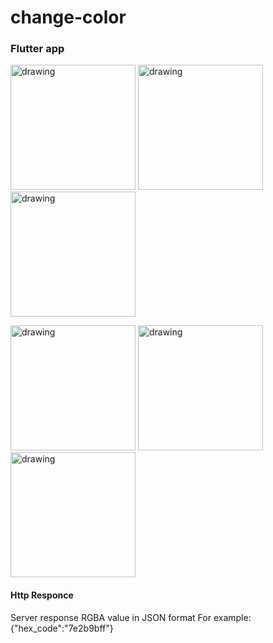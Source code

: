 # change-color
### Flutter app 

<p float="left">
  <img src="https://user-images.githubusercontent.com/56651041/140813903-ae09af18-cf8e-4e8f-8bef-4359767b4b13.png" alt="drawing" width="200"/>
  <img src="https://user-images.githubusercontent.com/56651041/140813912-c39c8916-7e16-45f5-b95b-1c37a0dd1a8e.png" alt="drawing" width="200"/>
  <img src="https://user-images.githubusercontent.com/56651041/140813921-271424b1-b4b9-4086-997e-4766410f40bd.png" alt="drawing" width="200"/>
</p>

<p float="left">
  <img src="https://user-images.githubusercontent.com/56651041/140813937-865dfbac-5392-4d8f-8a7f-4ebcac17ba08.png" alt="drawing" width="200"/>
  <img src="https://user-images.githubusercontent.com/56651041/140813963-b3fe598b-ee78-4af8-8fba-fd635600784a.png" alt="drawing" width="200"/>
  <img src="https://user-images.githubusercontent.com/56651041/140813974-8f1fcdfc-8631-4386-a103-c14ae33d8559.png" alt="drawing" width="200"/>
</p>

#### Http Responce
Server response RGBA value in JSON format For example:  
  {"hex_code":"7e2b9bff"}
